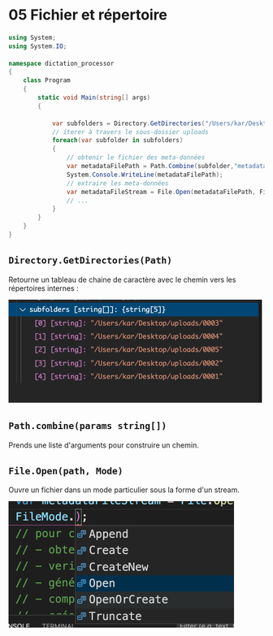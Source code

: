 # 05 Fichier et répertoire

```csharp
using System;
using System.IO;

namespace dictation_processor
{
    class Program
    {
        static void Main(string[] args)
        {
            
            var subfolders = Directory.GetDirectories("/Users/kar/Desktop/uploads");
            // iterer à travers le sous-dossier uploads
            foreach(var subfolder in subfolders)
            {
                // obtenir le fichier des meta-données 
                var metadataFilePath = Path.Combine(subfolder,"metadata.json");
                System.Console.WriteLine(metadataFilePath);
                // extraire les meta-données
                var metadataFileStream = File.Open(metadataFilePath, FileMode.Open);
                // ...
            }
        }
    }
}
```

## `Directory.GetDirectories(Path)`

Retourne un tableau de chaine de caractère avec le chemin vers les répertoires internes :

<img src="assets/Screenshot 2020-10-18 at 15.05.11.png" alt="Screenshot 2020-10-18 at 15.05.11" style="zoom:50%;" />

## `Path.combine(params string[])`

Prends une liste d'arguments pour construire un chemin.



## `File.Open(path, Mode)`

Ouvre un fichier dans un mode particulier sous la forme d'un stream.

<img src="assets/Screenshot 2020-10-18 at 15.08.50.png" alt="Screenshot 2020-10-18 at 15.08.50" style="zoom:50%;" />

